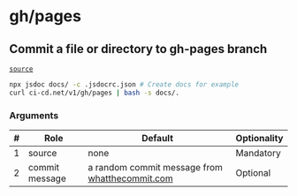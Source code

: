# gh/pages

## Commit a file or directory to gh-pages branch
[`source`](https://github.com/omrilotan/ci-cd.net/blob/master/scripts/v1/gh/pages)

```sh
npx jsdoc docs/ -c .jsdocrc.json # Create docs for example
curl ci-cd.net/v1/gh/pages | bash -s docs/.
```

### Arguments

| # | Role | Default | Optionality
| --- | --- | --- | ---
| 1 | source | none | Mandatory
| 2 | commit message | a random commit message from [whatthecommit.com](https://whatthecommit.com/) | Optional

